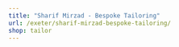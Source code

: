 ```yaml
---
title: "Sharif Mirzad - Bespoke Tailoring"
url: /exeter/sharif-mirzad-bespoke-tailoring/
shop: tailor
---
```


